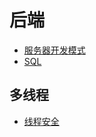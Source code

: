 # 后端

- [服务器开发模式](./server_model/index.md)
- [SQL](./sql.md)

## 多线程

- [线程安全](./thread_safety/index.md)
